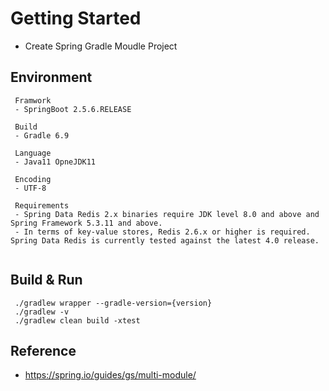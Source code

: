 # Getting Started
- Create Spring Gradle Moudle Project

## Environment
```
 Framwork
 - SpringBoot 2.5.6.RELEASE
 
 Build
 - Gradle 6.9
 
 Language
 - Java11 OpneJDK11
 
 Encoding
 - UTF-8
 
 Requirements
 - Spring Data Redis 2.x binaries require JDK level 8.0 and above and Spring Framework 5.3.11 and above.
 - In terms of key-value stores, Redis 2.6.x or higher is required. Spring Data Redis is currently tested against the latest 4.0 release.
 
```

## Build & Run
```
 ./gradlew wrapper --gradle-version={version}
 ./gradlew -v
 ./gradlew clean build -xtest
```

## Reference
- https://spring.io/guides/gs/multi-module/

